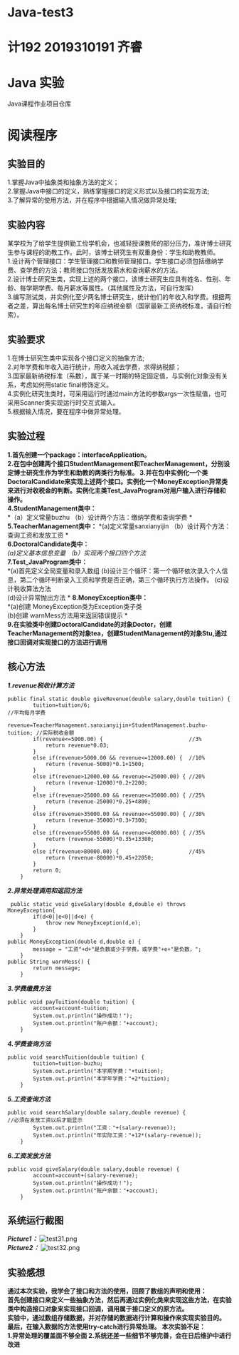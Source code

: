 # Java-test3
# 计192 2019310191 齐睿
# Java 实验
Java课程作业项目仓库
# 阅读程序
## 实验目的
1.掌握Java中抽象类和抽象方法的定义；   
2.掌握Java中接口的定义，熟练掌握接口的定义形式以及接口的实现方法;  
3.了解异常的使用方法，并在程序中根据输入情况做异常处理;    
## 实验内容
某学校为了给学生提供勤工俭学机会，也减轻授课教师的部分压力，准许博士研究生参与课程的助教工作。此时，该博士研究生有双重身份：学生和助教教师。  
1.设计两个管理接口：学生管理接口和教师管理接口。学生接口必须包括缴纳学费、查学费的方法；教师接口包括发放薪水和查询薪水的方法。  
2.设计博士研究生类，实现上述的两个接口，该博士研究生应具有姓名、性别、年龄、每学期学费、每月薪水等属性。（其他属性及方法，可自行发挥）  
3.编写测试类，并实例化至少两名博士研究生，统计他们的年收入和学费。根据两者之差，算出每名博士研究生的年应纳税金额（国家最新工资纳税标准，请自行检索）。  
## 实验要求
1.在博士研究生类中实现各个接口定义的抽象方法;  
2.对年学费和年收入进行统计，用收入减去学费，求得纳税额；  
3.国家最新纳税标准（系数），属于某一时期的特定固定值，与实例化对象没有关系，考虑如何用static  final修饰定义。  
4.实例化研究生类时，可采用运行时通过main方法的参数args一次性赋值，也可采用Scanner类实现运行时交互式输入。  
5.根据输入情况，要在程序中做异常处理。   
## 实验过程
**1.首先创建一个package：interfaceApplication。  
2.在包中创建两个接口StudentManagement和TeacherManagement，分别设定博士研究生作为学生和助教的两类行为标准。 
3.并在包中实例化一个类DoctoralCandidate来实现上述两个接口。实例化一个MoneyException异常类来进行对收税金的判断。实例化主类Test_JavaProgram对用户输入进行存储和操作。  
4.StudentManagement类中：**  
*（a）定义常量buzhu
（b）设计两个方法：缴纳学费和查询学费  *
**5.TeacherManagement类中：** 
*(a)定义常量sanxianyijin
（b）设计两个方法：查询工资和发放工资  *  
**6.DoctoralCandidate类中：**  
*(a)定义基本信息变量
（b）实现两个接口四个方法*    
**7.Test_JavaProgram类中：**  
*(a)首先定义全局变量和录入数组
(b)设计三个循环：第一个循环依次录入个人信息，第二个循环判断录入工资和学费是否正确，第三个循环执行方法操作。
(c)设计税收算法方法  
(d)设计异常抛出方法  *
**8.MoneyException类中：**  
*(a)创建 MoneyException类为Exception类子类  
(b)创建 warnMess方法用来返回错误提示  *  
**9.在实验类中创建DoctoralCandidate的对象Doctor，创建TeacherManagement的对象tea，创建StudentManagement的对象Stu,通过接口回调对实现接口的方法进行调用**
## 核心方法  
***1.revenue税收计算方法***
```
public final static double giveRevenue(double salary,double tuition) {
		tuition=tuition/6;                                                             //平均每月学费
		revenue=TeacherManagement.sanxianyijin+StudentManagement.buzhu-tuition; //实际税收金额
		if(revenue<=5000.00) {                           //3%
			return revenue*0.03;
		}
		else if(revenue>5000.00 && revenue<=12000.00) {  //10%
			return (revenue-5000)*0.1+1500;
		}
		else if(revenue>12000.00 && revenue<=25000.00) { //20%
			return (revenue-12000)*0.2+2200;
		}
		else if(revenue>25000.00 && revenue<=35000.00) { //25%
			return (revenue-25000)*0.25+4800;
		}
		else if(revenue>35000.00 && revenue<=55000.00) { //30%
			return (revenue-35000)*0.3+7300;
		}
		else if(revenue>55000.00 && revenue<=80000.00) { //35%
			return (revenue-55000)*0.35+13300;
		}
		else if(revenue>80000.00) {                      //45%
			return (revenue-80000)*0.45+22050;
		}
		return 0;
	}
``` 
***2.异常处理调用和返回方法***
```
 public static void giveSalary(double d,double e) throws MoneyException{
		if(d<0||e<0||d<e) {
			throw new MoneyException(d,e);
		}
	}
public MoneyException(double d,double e) {
		message = "工资"+d+"是负数或少于学费，或学费"+e+"是负数，";
	}
public String warnMess() {
		return message;
	}
``` 
***3.学费缴费方法***
```
public void payTuition(double tuition) {
		account=account-tuition;
		System.out.println("操作成功！");
		System.out.println("账户余额："+account);
	}
``` 
***4.学费查询方法***  
```
public void searchTuition(double tuition) {
		tuition=tuition-buzhu;
		System.out.println("本学期学费："+tuition);
		System.out.println("本学年学费："+2*tuition);
	}
``` 
***5.工资查询方法***
```
public void searchSalary(double salary,double revenue) {                       //必须在发放工资以后才能显示
		System.out.println("工资："+(salary-revenue));
		System.out.println("年实际工资："+12*(salary-revenue));
	}
``` 
***6.工资发放方法***
```
public void giveSalary(double salary,double revenue) {
		account=account+(salary-revenue);
		System.out.println("操作成功！");
		System.out.println("账户余额："+account);
	}
```
## 系统运行截图  
***Picture1：***
![test31.png](https://i.loli.net/2020/11/08/UDcZdStBwr8eQRL.png)  
***Picture2：***
![test32.png](https://i.loli.net/2020/11/08/4KJczYklW9nDBeH.png)  
## 实验感想  
**通过本次实验，我学会了接口和方法的使用，回顾了数组的声明和使用：  
首先创建接口来定义一些抽象方法，然后再通过实例化类来实现这些方法，在实验类中构造接口对象来实现接口回调，调用属于接口定义的原方法。  
实验中，通过数组存储数据，并对存储的数据进行计算和操作来实现实验目的。  
最后，在输入数据的方法使用try-catch进行异常处理。
本次实验不足：  
1.异常处理的覆盖面不够全面
2.系统还差一些细节不够完善，会在日后维护中进行改进**
